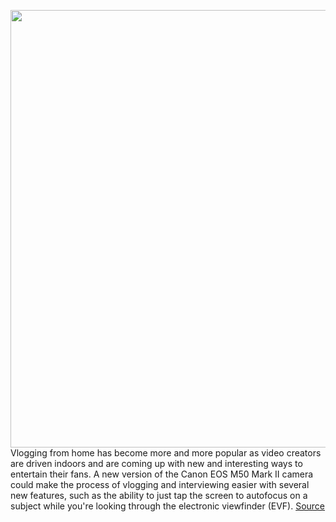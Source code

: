 <img src='https://cdn.vox-cdn.com/thumbor/Omgj_krCBT_XD6dAbdWReC0lI4I=/0x0:1500x1200/1200x800/filters:focal(630x480:870x720)/cdn.vox-cdn.com/uploads/chorus_image/image/67632131/canon_HR_EOS_M50_MKII_1_CL.0.jpg' width='700px' /><br/>
Vlogging from home has become more and more popular as video creators are driven indoors and are coming up with new and interesting ways to entertain their fans. A new version of the Canon EOS M50 Mark II camera could make the process of vlogging and interviewing easier with several new features, such as the ability to just tap the screen to autofocus on a subject while you're looking through the electronic viewfinder (EVF).
<a href='https://www.theverge.com/2020/10/14/21516369/canon-eos-m50-mark-ii-camera-new-features-vlog-live-stream'> Source <a/>